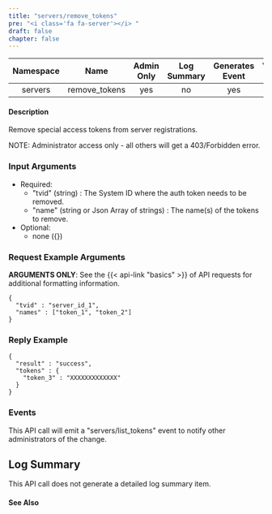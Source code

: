 ```yaml
---
title: "servers/remove_tokens"
pre: "<i class='fa fa-server'></i> "
draft: false
chapter: false
---
```


| Namespace | Name | Admin Only | Log Summary | Generates Event | Version Added | Version Removed |
|:----------------:|:--------:|:--------:|:--------:|:--------:|:---:|:---:|
| servers | remove_tokens | yes | no | yes | 1.1 | 2.0 |

#### Description
Remove special access tokens from server registrations.

NOTE: Administrator access only - all others will get a 403/Forbidden error.

### Input Arguments
* Required:
   * "tvid" (string) : The System ID where the auth token needs to be removed.
   * "name" (string or Json Array of strings) : The name(s) of the tokens to remove.
* Optional:
   * none ({})


### Request Example Arguments
**ARGUMENTS ONLY**: See the {{< api-link "basics" >}} of API requests for additional formatting information.

```
{
  "tvid" : "server_id_1",
  "names" : ["token_1", "token_2"]
}
```


### Reply Example
```
{
  "result" : "success",
  "tokens" : {
    "token_3" : "XXXXXXXXXXXXX"
  }
}
```

### Events
This API call will emit a "servers/list_tokens" event to notify other administrators of the change.

## Log Summary
This API call does not generate a detailed log summary item.

#### See Also
